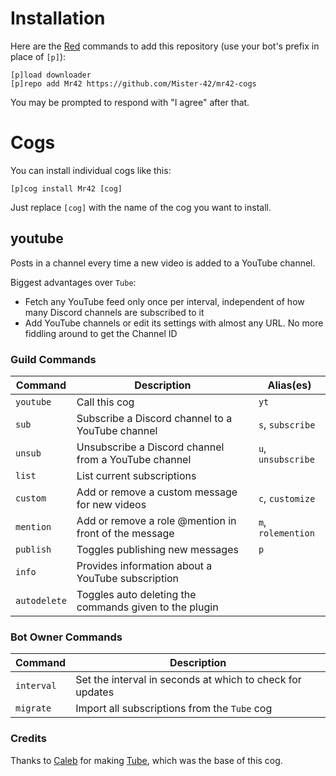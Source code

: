 # Installation

Here are the [Red](https://github.com/Cog-Creators/Red-DiscordBot) commands to add this repository (use your bot's prefix in place of `[p]`):
```
[p]load downloader
[p]repo add Mr42 https://github.com/Mister-42/mr42-cogs
```

You may be prompted to respond with "I agree" after that.


# Cogs

You can install individual cogs like this:
```
[p]cog install Mr42 [cog]
```

Just replace `[cog]` with the name of the cog you want to install.

## youtube

Posts in a channel every time a new video is added to a YouTube channel.

Biggest advantages over `Tube`:
- Fetch any YouTube feed only once per interval, independent of how many Discord channels are subscribed to it
- Add YouTube channels or edit its settings with almost any URL. No more fiddling around to get the Channel ID

### Guild Commands

| Command      | Description                                            | Alias(es) |
| ------------ | ------------------------------------------------------ | --------- |
| `youtube`    | Call this cog                                          | `yt` |
| `sub`        | Subscribe a Discord channel to a YouTube channel       | `s`, `subscribe` |
| `unsub`      | Unsubscribe a Discord channel from a YouTube channel   | `u`, `unsubscribe` |
| `list`       | List current subscriptions                             ||
| `custom`     | Add or remove a custom message for new videos          | `c`, `customize` |
| `mention`    | Add or remove a role @mention in front of the message  | `m`, `rolemention` |
| `publish`    | Toggles publishing new messages                        | `p` |
| `info`       | Provides information about a YouTube subscription      ||
| `autodelete` | Toggles auto deleting the commands given to the plugin ||

### Bot Owner Commands

| Command    | Description |
| ---------- | ----------- |
| `interval` | Set the interval in seconds at which to check for updates |
| `migrate`  | Import all subscriptions from the `Tube` cog |

### Credits

Thanks to [Caleb](https://gitlab.com/CrunchBangDev) for making [Tube](https://gitlab.com/CrunchBangDev/cbd-cogs/-/tree/master/Tube), which was the base of this cog.
